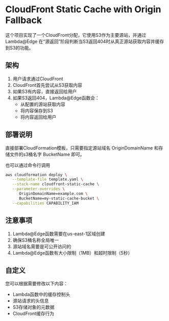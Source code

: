 # CloudFront Static Cache with Origin Fallback

这个项目实现了一个CloudFront分配，它使用S3作为主要源站，并通过Lambda@Edge 在“源返回”阶段判断当S3返回404时从真正源站获取内容并缓存到S3的功能。

## 架构

1. 用户请求通过CloudFront
2. CloudFront首先尝试从S3获取内容
3. 如果S3有内容，直接返回给用户
4. 如果S3返回404，Lambda@Edge函数会：
   - 从配置的源站获取内容
   - 将内容保存到S3
   - 将内容返回给用户

## 部署说明

直接部署CloudFormation模板，只需要指定源站域名 OriginDomainName 和存储文件的s3桶名字 BucketName 即可。

也可以通过命令行调用

```bash
aws cloudformation deploy \
   --template-file template.yaml \
   --stack-name cloudfront-static-cache \
   --parameter-overrides \
      OriginDomainName=example.com \
      BucketName=my-static-cache-bucket \
   --capabilities CAPABILITY_IAM
```

## 注意事项

1. Lambda@Edge函数需要在us-east-1区域创建
2. 确保S3桶名称全局唯一
3. 源站域名需要是可公开访问的
4. Lambda@Edge函数有大小限制（1MB）和超时限制（5秒）

## 自定义

您可以根据需要修改以下内容：
- Lambda函数中的缓存控制头
- 源站请求的头信息
- S3存储对象的元数据
- CloudFront缓存行为